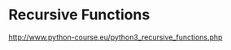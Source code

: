 Recursive Functions
==================

http://www.python-course.eu/python3_recursive_functions.php

